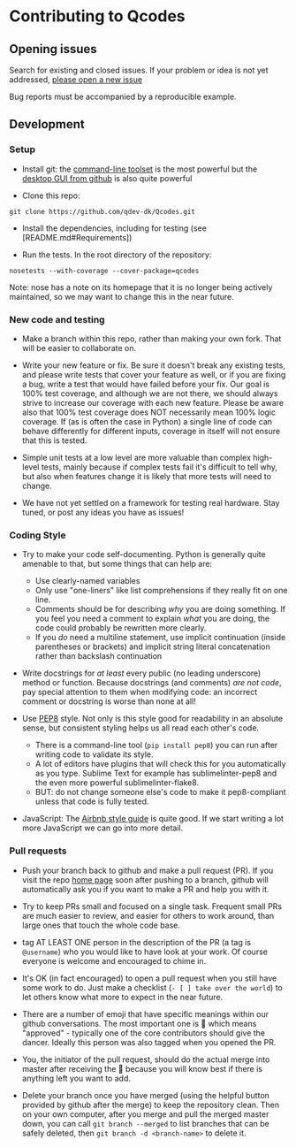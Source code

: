 # Contributing to Qcodes

## Opening issues

Search for existing and closed issues. If your problem or idea is not yet addressed, [please open a new issue](https://github.com/qdev-dk/Qcodes/issues/new)

Bug reports must be accompanied by a reproducible example.

## Development

### Setup

- Install git: the [command-line toolset](https://git-scm.com/) is the most powerful but the [desktop GUI from github](https://desktop.github.com/) is also quite powerful

- Clone this repo:
```
git clone https://github.com/qdev-dk/Qcodes.git
```

- Install the dependencies, including for testing (see [README.md#Requirements])

- Run the tests. In the root directory of the repository:
```
nosetests --with-coverage --cover-package=qcodes
```
Note: nose has a note on its homepage that it is no longer being actively maintained, so we may want to change this in the near future.

### New code and testing

- Make a branch within this repo, rather than making your own fork. That will be easier to collaborate on.

- Write your new feature or fix. Be sure it doesn't break any existing tests, and please write tests that cover your feature as well, or if you are fixing a bug, write a test that would have failed before your fix. Our goal is 100% test coverage, and although we are not there, we should always strive to increase our coverage with each new feature. Please be aware also that 100% test coverage does NOT necessarily mean 100% logic coverage. If (as is often the case in Python) a single line of code can behave differently for different inputs, coverage in itself will not ensure that this is tested.

- Simple unit tests at a low level are more valuable than complex high-level tests, mainly because if complex tests fail it's difficult to tell why, but also when features change it is likely that more tests will need to change.

- We have not yet settled on a framework for testing real hardware. Stay tuned, or post any ideas you have as issues!

### Coding Style

- Try to make your code self-documenting. Python is generally quite amenable to that, but some things that can help are:

  - Use clearly-named variables
  - Only use "one-liners" like list comprehensions if they really fit on one line.
  - Comments should be for describing *why* you are doing something. If you feel you need a comment to explain *what* you are doing, the code could probably be rewritten more clearly.
  - If you *do* need a multiline statement, use implicit continuation (inside parentheses or brackets) and implicit string literal concatenation rather than backslash continuation

- Write docstrings for *at least* every public (no leading underscore) method or function. Because docstrings (and comments) *are not code*, pay special attention to them when modifying code: an incorrect comment or docstring is worse than none at all!

- Use [PEP8](http://legacy.python.org/dev/peps/pep-0008/) style. Not only is this style good for readability in an absolute sense, but consistent styling helps us all read each other's code.
  - There is a command-line tool (`pip install pep8`) you can run after writing code to validate its style.
  - A lot of editors have plugins that will check this for you automatically as you type. Sublime Text for example has sublimelinter-pep8 and the even more powerful sublimelinter-flake8.
  - BUT: do not change someone else's code to make it pep8-compliant unless that code is fully tested.

- JavaScript: The [Airbnb style guide](https://github.com/airbnb/javascript) is quite good. If we start writing a lot more JavaScript we can go into more detail.

### Pull requests

- Push your branch back to github and make a pull request (PR). If you visit the repo [home page](https://github.com/qdev-dk/Qcodes) soon after pushing to a branch, github will automatically ask you if you want to make a PR and help you with it.

- Try to keep PRs small and focused on a single task. Frequent small PRs are much easier to review, and easier for others to work around, than large ones that touch the whole code base.

- tag AT LEAST ONE person in the description of the PR (a tag is `@username`) who you would like to have look at your work. Of course everyone is welcome and encouraged to chime in.

- It's OK (in fact encouraged) to open a pull request when you still have some work to do. Just make a checklist (`- [ ] take over the world`) to let others know what more to expect in the near future.

- There are a number of emoji that have specific meanings within our github conversations. The most important one is :dancer: which means "approved" - typically one of the core contributors should give the dancer. Ideally this person was also tagged when you opened the PR.

- You, the initiator of the pull request, should do the actual merge into master after receiving the :dancer: because you will know best if there is anything left you want to add.

- Delete your branch once you have merged (using the helpful button provided by github after the merge) to keep the repository clean. Then on your own computer, after you merge and pull the merged master down, you can call `git branch --merged` to list branches that can be safely deleted, then `git branch -d <branch-name>` to delete it.